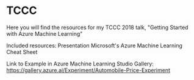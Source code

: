 # TCCC

Here you will find the resources for my TCCC 2018 talk, "Getting Started with Azure Machine Learning"

Included resources:
Presentation
Microsoft's Azure Machine Learning Cheat Sheet

Link to Example in Azure Machine Learning Studio Gallery: https://gallery.azure.ai/Experiment/Automobile-Price-Experiment
